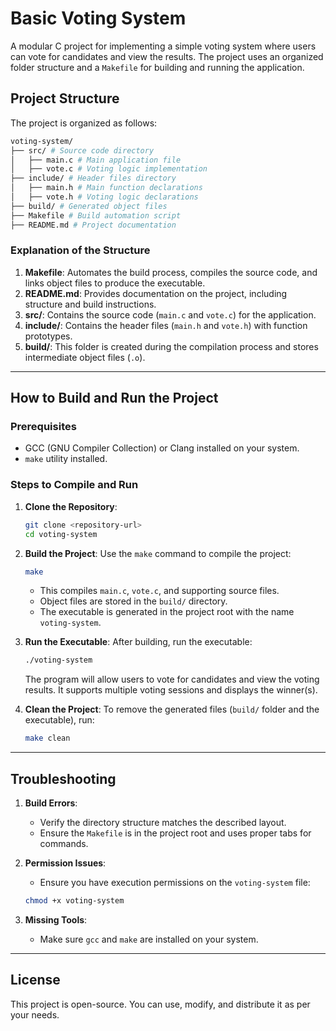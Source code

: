 # Basic Voting System

A modular C project for implementing a simple voting system where users can vote for candidates and view the results. The project uses an organized folder structure and a `Makefile` for building and running the application.

## Project Structure

The project is organized as follows:

```bash
voting-system/
├── src/ # Source code directory
│   ├── main.c # Main application file
│   ├── vote.c # Voting logic implementation
├── include/ # Header files directory
│   ├── main.h # Main function declarations
│   ├── vote.h # Voting logic declarations
├── build/ # Generated object files
├── Makefile # Build automation script
├── README.md # Project documentation
```

### Explanation of the Structure

1. **Makefile**: Automates the build process, compiles the source code, and links object files to produce the executable.
2. **README.md**: Provides documentation on the project, including structure and build instructions.
3. **src/**: Contains the source code (`main.c` and `vote.c`) for the application.
4. **include/**: Contains the header files (`main.h` and `vote.h`) with function prototypes.
5. **build/**: This folder is created during the compilation process and stores intermediate object files (`.o`).

---

## How to Build and Run the Project

### Prerequisites

- GCC (GNU Compiler Collection) or Clang installed on your system.
- `make` utility installed.

### Steps to Compile and Run

1. **Clone the Repository**:

    ```bash
    git clone <repository-url>
    cd voting-system
    ```

2. **Build the Project**:
   Use the `make` command to compile the project:

    ```bash
    make
    ```

    - This compiles `main.c`, `vote.c`, and supporting source files.
    - Object files are stored in the `build/` directory.
    - The executable is generated in the project root with the name `voting-system`.

3. **Run the Executable**:
   After building, run the executable:

    ```bash
    ./voting-system
    ```

    The program will allow users to vote for candidates and view the voting results. It supports multiple voting sessions and displays the winner(s).

4. **Clean the Project**:
   To remove the generated files (`build/` folder and the executable), run:

    ```bash
    make clean
    ```

---

## Troubleshooting

1. **Build Errors**:

    - Verify the directory structure matches the described layout.
    - Ensure the `Makefile` is in the project root and uses proper tabs for commands.

2. **Permission Issues**:

    - Ensure you have execution permissions on the `voting-system` file:

    ```bash
    chmod +x voting-system
    ```

3. **Missing Tools**:
    - Make sure `gcc` and `make` are installed on your system.

---

## License

This project is open-source. You can use, modify, and distribute it as per your needs.

